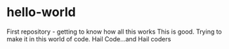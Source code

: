 # hello-world
First repository - getting to know how all this works
This is good. Trying to make it in this world of code.
Hail Code...and Hail coders
